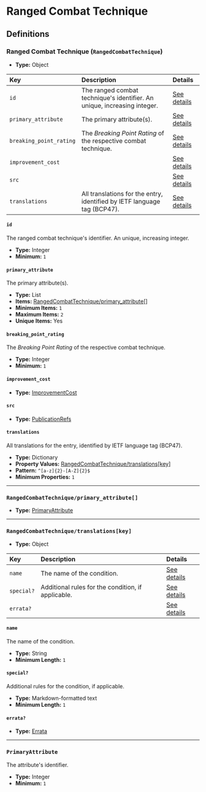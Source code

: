 # Ranged Combat Technique

## Definitions

### <a name="RangedCombatTechnique"></a> Ranged Combat Technique (`RangedCombatTechnique`)

- **Type:** Object

Key | Description | Details
:-- | :-- | :--
`id` | The ranged combat technique's identifier. An unique, increasing integer. | <a href="#RangedCombatTechnique/id">See details</a>
`primary_attribute` | The primary attribute(s). | <a href="#RangedCombatTechnique/primary_attribute">See details</a>
`breaking_point_rating` | The *Breaking Point Rating* of the respective combat technique. | <a href="#RangedCombatTechnique/breaking_point_rating">See details</a>
`improvement_cost` |  | <a href="#RangedCombatTechnique/improvement_cost">See details</a>
`src` |  | <a href="#RangedCombatTechnique/src">See details</a>
`translations` | All translations for the entry, identified by IETF language tag (BCP47). | <a href="#RangedCombatTechnique/translations">See details</a>

#### <a name="RangedCombatTechnique/id"></a> `id`

The ranged combat technique's identifier. An unique, increasing integer.

- **Type:** Integer
- **Minimum:** `1`

#### <a name="RangedCombatTechnique/primary_attribute"></a> `primary_attribute`

The primary attribute(s).

- **Type:** List
- **Items:** <a href="#RangedCombatTechnique/primary_attribute[]">RangedCombatTechnique/primary_attribute[]</a>
- **Minimum Items:** `1`
- **Maximum Items:** `2`
- **Unique Items:** Yes

#### <a name="RangedCombatTechnique/breaking_point_rating"></a> `breaking_point_rating`

The *Breaking Point Rating* of the respective combat technique.

- **Type:** Integer
- **Minimum:** `1`

#### <a name="RangedCombatTechnique/improvement_cost"></a> `improvement_cost`

- **Type:** <a href="./_ImprovementCost.md#ImprovementCost">ImprovementCost</a>

#### <a name="RangedCombatTechnique/src"></a> `src`

- **Type:** <a href="./source/_PublicationRef.md#PublicationRefs">PublicationRefs</a>

#### <a name="RangedCombatTechnique/translations"></a> `translations`

All translations for the entry, identified by IETF language tag (BCP47).

- **Type:** Dictionary
- **Property Values:** <a href="#RangedCombatTechnique/translations[key]">RangedCombatTechnique/translations[key]</a>
- **Pattern:** `^[a-z]{2}-[A-Z]{2}$`
- **Minimum Properties:** `1`

---

### <a name="RangedCombatTechnique/primary_attribute[]"></a> `RangedCombatTechnique/primary_attribute[]`

- **Type:** <a href="#PrimaryAttribute">PrimaryAttribute</a>

---

### <a name="RangedCombatTechnique/translations[key]"></a> `RangedCombatTechnique/translations[key]`

- **Type:** Object

Key | Description | Details
:-- | :-- | :--
`name` | The name of the condition. | <a href="#RangedCombatTechnique/translations[key]/name">See details</a>
`special?` | Additional rules for the condition, if applicable. | <a href="#RangedCombatTechnique/translations[key]/special">See details</a>
`errata?` |  | <a href="#RangedCombatTechnique/translations[key]/errata">See details</a>

#### <a name="RangedCombatTechnique/translations[key]/name"></a> `name`

The name of the condition.

- **Type:** String
- **Minimum Length:** `1`

#### <a name="RangedCombatTechnique/translations[key]/special"></a> `special?`

Additional rules for the condition, if applicable.

- **Type:** Markdown-formatted text
- **Minimum Length:** `1`

#### <a name="RangedCombatTechnique/translations[key]/errata"></a> `errata?`

- **Type:** <a href="./source/_Erratum.md#Errata">Errata</a>

---

### <a name="PrimaryAttribute"></a> `PrimaryAttribute`

The attribute's identifier.

- **Type:** Integer
- **Minimum:** `1`
